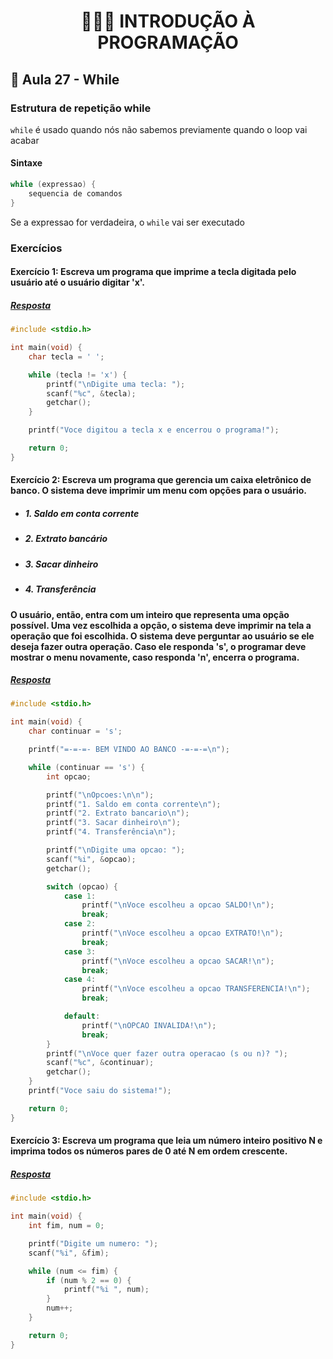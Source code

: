<h1 align="center">👨🏻‍💻 INTRODUÇÃO À PROGRAMAÇÃO</h>

## 🔄 Aula 27 - While

### Estrutura de repetição while

`while` é usado quando nós não sabemos previamente quando o loop vai acabar

#### Sintaxe

```c
while (expressao) {
    sequencia de comandos
}
```

Se a expressao for verdadeira, o `while` vai ser executado

### Exercícios

#### Exercício 1: Escreva um programa que imprime a tecla digitada pelo usuário até o usuário digitar 'x'.

##### [Resposta](ex01.c)

```c
#include <stdio.h>

int main(void) {
    char tecla = ' ';

    while (tecla != 'x') {
        printf("\nDigite uma tecla: ");
        scanf("%c", &tecla);
        getchar();
    }

    printf("Voce digitou a tecla x e encerrou o programa!");

    return 0;
}
```

#### Exercício 2: Escreva um programa que gerencia um caixa eletrônico de banco. O sistema deve imprimir um menu com opções para o usuário.

- ##### 1. Saldo em conta corrente
- ##### 2. Extrato bancário
- ##### 3. Sacar dinheiro
- ##### 4. Transferência

#### O usuário, então, entra com um inteiro que representa uma opção possível. Uma vez escolhida a opção, o sistema deve imprimir na tela a operação que foi escolhida. O sistema deve perguntar ao usuário se ele deseja fazer outra operação. Caso ele responda 's', o programar deve mostrar o menu novamente, caso responda 'n', encerra o programa.

##### [Resposta](ex02.c)

```c
#include <stdio.h>

int main(void) {
    char continuar = 's';

    printf("=-=-=- BEM VINDO AO BANCO -=-=-=\n");

    while (continuar == 's') {
        int opcao;

        printf("\nOpcoes:\n\n");
        printf("1. Saldo em conta corrente\n");
        printf("2. Extrato bancario\n");
        printf("3. Sacar dinheiro\n");
        printf("4. Transferência\n");

        printf("\nDigite uma opcao: ");
        scanf("%i", &opcao);
        getchar();

        switch (opcao) {
            case 1:
                printf("\nVoce escolheu a opcao SALDO!\n");
                break;
            case 2:
                printf("\nVoce escolheu a opcao EXTRATO!\n");
                break;
            case 3:
                printf("\nVoce escolheu a opcao SACAR!\n");
                break;
            case 4:
                printf("\nVoce escolheu a opcao TRANSFERENCIA!\n");
                break;

            default:
                printf("\nOPCAO INVALIDA!\n");
                break;
        }
        printf("\nVoce quer fazer outra operacao (s ou n)? ");
        scanf("%c", &continuar);
        getchar();
    }
    printf("Voce saiu do sistema!");

    return 0;
}
```

#### Exercício 3: Escreva um programa que leia um número inteiro positivo N e imprima todos os números pares de 0 até N em ordem crescente.

##### [Resposta](ex03.c)

```c
#include <stdio.h>

int main(void) {
    int fim, num = 0;

    printf("Digite um numero: ");
    scanf("%i", &fim);

    while (num <= fim) {
        if (num % 2 == 0) {
            printf("%i ", num);
        }
        num++;
    }

    return 0;
}
```
